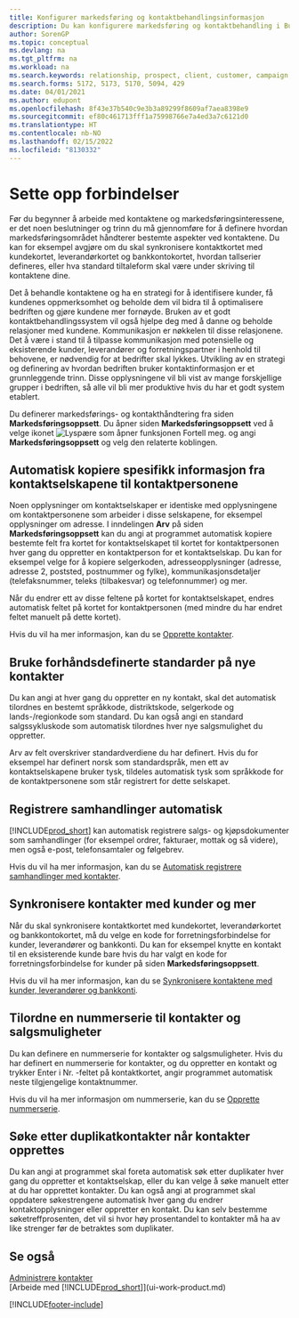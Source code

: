 ```yaml
---
title: Konfigurer markedsføring og kontaktbehandlingsinformasjon
description: Du kan konfigurere markedsføring og kontaktbehandling i Business Central for å optimalisere forholdet til prospekter eller kunder og forbedre kampanjer.
author: SorenGP
ms.topic: conceptual
ms.devlang: na
ms.tgt_pltfrm: na
ms.workload: na
ms.search.keywords: relationship, prospect, client, customer, campaign, promo
ms.search.forms: 5172, 5173, 5170, 5094, 429
ms.date: 04/01/2021
ms.author: edupont
ms.openlocfilehash: 8f43e37b540c9e3b3a89299f8609af7aea8398e9
ms.sourcegitcommit: ef80c461713fff1a75998766e7a4ed3a7c6121d0
ms.translationtype: HT
ms.contentlocale: nb-NO
ms.lasthandoff: 02/15/2022
ms.locfileid: "8130332"
---
```

# <a name="setting-up-relationship-management"></a>Sette opp forbindelser

Før du begynner å arbeide med kontaktene og markedsføringsinteressene, er det noen beslutninger og trinn du må gjennomføre for å definere hvordan markedsføringsområdet håndterer bestemte aspekter ved kontaktene. Du kan for eksempel avgjøre om du skal synkronisere kontaktkortet med kundekortet, leverandørkortet og bankkontokortet, hvordan tallserier defineres, eller hva standard tiltaleform skal være under skriving til kontaktene dine.

Det å behandle kontaktene og ha en strategi for å identifisere kunder, få kundenes oppmerksomhet og beholde dem vil bidra til å optimalisere bedriften og gjøre kundene mer fornøyde. Bruken av et godt kontaktbehandlingssystem vil også hjelpe deg med å danne og beholde relasjoner med kundene. Kommunikasjon er nøkkelen til disse relasjonene. Det å være i stand til å tilpasse kommunikasjon med potensielle og eksisterende kunder, leverandører og forretningspartner i henhold til behovene, er nødvendig for at bedrifter skal lykkes. Utvikling av en strategi og definering av hvordan bedriften bruker kontaktinformasjon er et grunnleggende trinn. Disse opplysningene vil bli vist av mange forskjellige grupper i bedriften, så alle vil bli mer produktive hvis du har et godt system etablert.

Du definerer markedsførings- og kontakthåndtering fra siden **Markedsføringsoppsett**. Du åpner siden **Markedsføringsoppsett** ved å velge ikonet ![Lyspære som åpner funksjonen Fortell meg.](media/ui-search/search_small.png "Fortell hva du vil gjøre") og angi **Markedsføringsoppsett** og velg den relaterte koblingen.

## <a name="automatically-copying-specific-information-from-contact-companies-to-contact-persons"></a>Automatisk kopiere spesifikk informasjon fra kontaktselskapene til kontaktpersonene
Noen opplysninger om kontaktselskaper er identiske med opplysningene om kontaktpersonene som arbeider i disse selskapene, for eksempel opplysninger om adresse. I inndelingen **Arv** på siden **Markedsføringsoppsett** kan du angi at programmet automatisk kopiere bestemte felt fra kortet for kontaktselskapet til kortet for kontaktpersonen hver gang du oppretter en kontaktperson for et kontaktselskap. Du kan for eksempel velge for å kopiere selgerkoden, adresseopplysninger (adresse, adresse 2, poststed, postnummer og fylke), kommunikasjonsdetaljer (telefaksnummer, teleks (tilbakesvar) og telefonnummer) og mer.

Når du endrer ett av disse feltene på kortet for kontaktselskapet, endres automatisk feltet på kortet for kontaktpersonen (med mindre du har endret feltet manuelt på dette kortet).

Hvis du vil ha mer informasjon, kan du se [Opprette kontakter](marketing-create-contact-companies.md).

## <a name="using-predefined-defaults-on-new-contacts"></a>Bruke forhåndsdefinerte standarder på nye kontakter
Du kan angi at hver gang du oppretter en ny kontakt, skal det automatisk tilordnes en bestemt språkkode, distriktskode, selgerkode og lands-/regionkode som standard. Du kan også angi en standard salgssykluskode som automatisk tilordnes hver nye salgsmulighet du oppretter.

Arv av felt overskriver standardverdiene du har definert. Hvis du for eksempel har definert norsk som standardspråk, men ett av kontaktselskapene bruker tysk, tildeles automatisk tysk som språkkode for de kontaktpersonene som står registrert for dette selskapet.

<!--You can also setup a default salutation that application automatically assigns to your contacts. You can use these salutations in your interaction template attachments (for example, Microsoft Word documents). When setting up a default salutation, you can enter a salutation text and a salutation format. For example, if the salutation text is Dear, and the salutation format is Salutation Text + Title + Name, application will automatically enter Dear Mr. John Smith as a salutation for a contact called John Smith.-->

## <a name="automatically-recording-interactions"></a>Registrere samhandlinger automatisk
[!INCLUDE[prod_short](includes/prod_short.md)] kan automatisk registrere salgs- og kjøpsdokumenter som samhandlinger (for eksempel ordrer, fakturaer, mottak og så videre), men også e-post, telefonsamtaler og følgebrev.

Hvis du vil ha mer informasjon, kan du se [Automatisk registrere samhandlinger med kontakter](marketing-auto-record-interactions.md).

## <a name="synchronizing-contacts-with-customers-and-more"></a>Synkronisere kontakter med kunder og mer
Når du skal synkronisere kontaktkortet med kundekortet, leverandørkortet og bankkontokortet, må du velge en kode for forretningsforbindelse for kunder, leverandører og bankkonti. Du kan for eksempel knytte en kontakt til en eksisterende kunde bare hvis du har valgt en kode for forretningsforbindelse for kunder på siden **Markedsføringsoppsett**.

Hvis du vil ha mer informasjon, kan du se [Synkronisere kontaktene med kunder, leverandører og bankkonti](marketing-create-contact-companies.md#synchronizing-contacts-with-customers-vendors-employees-and-bank-accounts).  

## <a name="assigning-a-number-series-to-contacts-and-opportunities"></a>Tilordne en nummerserie til kontakter og salgsmuligheter
Du kan definere en nummerserie for kontakter og salgsmuligheter. Hvis du har definert en nummerserie for kontakter, og du oppretter en kontakt og trykker Enter i Nr. -feltet på kontaktkortet, angir programmet automatisk neste tilgjengelige kontaktnummer.

Hvis du vil ha mer informasjon om nummerserie, kan du se [Opprette nummerserie](ui-create-number-series.md).

## <a name="searching-for-duplicate-contacts-when-contacts-are-created"></a>Søke etter duplikatkontakter når kontakter opprettes
Du kan angi at programmet skal foreta automatisk søk etter duplikater hver gang du oppretter et kontaktselskap, eller du kan velge å søke manuelt etter at du har opprettet kontakter. Du kan også angi at programmet skal oppdatere søkestrengene automatisk hver gang du endrer kontaktopplysninger eller oppretter en kontakt. Du kan selv bestemme søketreffprosenten, det vil si hvor høy prosentandel to kontakter må ha av like strenger før de betraktes som duplikater.

## <a name="see-also"></a>Se også
[Administrere kontakter](marketing-contacts.md)  
[Arbeide med [!INCLUDE[prod_short](includes/prod_short.md)]](ui-work-product.md)  


[!INCLUDE[footer-include](includes/footer-banner.md)]